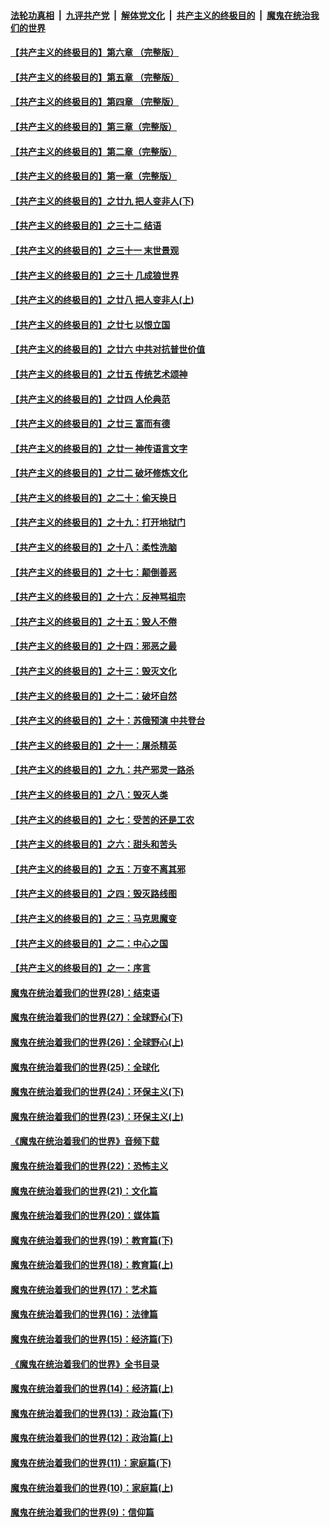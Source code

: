 ####  [法轮功真相](../../../../basic/blob/master/README.md?t=10051226) &nbsp;|&nbsp; [九评共产党](../../../../9ping.md/blob/master/README.md?t=10051226) &nbsp;|&nbsp; [解体党文化](../../../../jtdwh.md/blob/master/README.md?t=10051226)  &nbsp;|&nbsp; [共产主义的终极目的](../../../../gczydzjmd.md/blob/master/README.md?t=10051226) &nbsp;|&nbsp; [魔鬼在统治我们的世界](../../../../mgztzwmdsj.md/blob/master/README.md?t=10051226) 

#### [【共产主义的终极目的】第六章 （完整版）](../pages/nsc422/n11428913.md?t=10051226) 

#### [【共产主义的终极目的】第五章 （完整版）](../pages/nsc422/n11428912.md?t=10051226) 

#### [【共产主义的终极目的】第四章 （完整版）](../pages/nsc422/n11428907.md?t=10051226) 

#### [【共产主义的终极目的】第三章（完整版）](../pages/nsc422/n11428848.md?t=10051226) 

#### [【共产主义的终极目的】第二章（完整版）](../pages/nsc422/n11428831.md?t=10051226) 

#### [【共产主义的终极目的】第一章（完整版）](../pages/nsc422/n11417651.md?t=10051226) 

#### [【共产主义的终极目的】之廿九 把人变非人(下)](../pages/nsc422/n11344140.md?t=10051226) 

#### [【共产主义的终极目的】之三十二 结语](../pages/nsc422/n11360535.md?t=10051226) 

#### [【共产主义的终极目的】之三十一 末世景观](../pages/nsc422/n11351129.md?t=10051226) 

#### [【共产主义的终极目的】之三十 几成狼世界](../pages/nsc422/n11348280.md?t=10051226) 

#### [【共产主义的终极目的】之廿八 把人变非人(上)](../pages/nsc422/n11340492.md?t=10051226) 

#### [【共产主义的终极目的】之廿七 以恨立国](../pages/nsc422/n11336944.md?t=10051226) 

#### [【共产主义的终极目的】之廿六 中共对抗普世价值](../pages/nsc422/n11324785.md?t=10051226) 

#### [【共产主义的终极目的】之廿五 传统艺术颂神](../pages/nsc422/n11296396.md?t=10051226) 

#### [【共产主义的终极目的】之廿四 人伦典范](../pages/nsc422/n11296397.md?t=10051226) 

#### [【共产主义的终极目的】之廿三 富而有德](../pages/nsc422/n11283598.md?t=10051226) 

#### [【共产主义的终极目的】之廿一 神传语言文字](../pages/nsc422/n11263265.md?t=10051226) 

#### [【共产主义的终极目的】之廿二 破坏修炼文化](../pages/nsc422/n11245728.md?t=10051226) 

#### [【共产主义的终极目的】之二十：偷天换日](../pages/nsc422/n11238846.md?t=10051226) 

#### [【共产主义的终极目的】之十九：打开地狱门](../pages/nsc422/n11206376.md?t=10051226) 

#### [【共产主义的终极目的】之十八：柔性洗脑](../pages/nsc422/n11199994.md?t=10051226) 

#### [【共产主义的终极目的】之十七：颠倒善恶](../pages/nsc422/n11179782.md?t=10051226) 

#### [【共产主义的终极目的】之十六：反神骂祖宗](../pages/nsc422/n11166798.md?t=10051226) 

#### [【共产主义的终极目的】之十五：毁人不倦](../pages/nsc422/n11166792.md?t=10051226) 

#### [【共产主义的终极目的】之十四：邪恶之最](../pages/nsc422/n11150249.md?t=10051226) 

#### [【共产主义的终极目的】之十三：毁灭文化](../pages/nsc422/n11135227.md?t=10051226) 

#### [【共产主义的终极目的】之十二：破坏自然](../pages/nsc422/n11135214.md?t=10051226) 

#### [【共产主义的终极目的】之十：苏俄预演 中共登台](../pages/nsc422/n11118424.md?t=10051226) 

#### [【共产主义的终极目的】之十一：屠杀精英](../pages/nsc422/n11118442.md?t=10051226) 

#### [【共产主义的终极目的】之九：共产邪灵一路杀](../pages/nsc422/n11114139.md?t=10051226) 

#### [【共产主义的终极目的】之八：毁灭人类](../pages/nsc422/n11108503.md?t=10051226) 

#### [【共产主义的终极目的】之七：受苦的还是工农](../pages/nsc422/n11101809.md?t=10051226) 

#### [【共产主义的终极目的】之六：甜头和苦头](../pages/nsc422/n11096971.md?t=10051226) 

#### [【共产主义的终极目的】之五：万变不离其邪](../pages/nsc422/n11091285.md?t=10051226) 

#### [【共产主义的终极目的】之四：毁灭路线图](../pages/nsc422/n11086284.md?t=10051226) 

#### [【共产主义的终极目的】之三：马克思魔变](../pages/nsc422/n11061941.md?t=10051226) 

#### [【共产主义的终极目的】之二：中心之国](../pages/nsc422/n11047728.md?t=10051226) 

#### [【共产主义的终极目的】之一：序言](../pages/nsc422/n11086077.md?t=10051226) 

#### [魔鬼在统治着我们的世界(28)：结束语](../pages/nsc422/n10936246.md?t=10051226) 

#### [魔鬼在统治着我们的世界(27)：全球野心(下)](../pages/nsc422/n10928319.md?t=10051226) 

#### [魔鬼在统治着我们的世界(26)：全球野心(上)](../pages/nsc422/n10900318.md?t=10051226) 

#### [魔鬼在统治着我们的世界(25)：全球化](../pages/nsc422/n10788205.md?t=10051226) 

#### [魔鬼在统治着我们的世界(24)：环保主义(下)](../pages/nsc422/n10695307.md?t=10051226) 

#### [魔鬼在统治着我们的世界(23)：环保主义(上)](../pages/nsc422/n10688613.md?t=10051226) 

#### [《魔鬼在统治着我们的世界》音频下载](../pages/nsc422/n10635553.md?t=10051226) 

#### [魔鬼在统治着我们的世界(22)：恐怖主义](../pages/nsc422/n10614727.md?t=10051226) 

#### [魔鬼在统治着我们的世界(21)：文化篇](../pages/nsc422/n10597706.md?t=10051226) 

#### [魔鬼在统治着我们的世界(20)：媒体篇](../pages/nsc422/n10586579.md?t=10051226) 

#### [魔鬼在统治着我们的世界(19)：教育篇(下)](../pages/nsc422/n10564808.md?t=10051226) 

#### [魔鬼在统治着我们的世界(18)：教育篇(上)](../pages/nsc422/n10526970.md?t=10051226) 

#### [魔鬼在统治着我们的世界(17)：艺术篇](../pages/nsc422/n10499093.md?t=10051226) 

#### [魔鬼在统治着我们的世界(16)：法律篇](../pages/nsc422/n10485969.md?t=10051226) 

#### [魔鬼在统治着我们的世界(15)：经济篇(下)](../pages/nsc422/n10469975.md?t=10051226) 

#### [《魔鬼在统治着我们的世界》全书目录](../pages/nsc422/n10464261.md?t=10051226) 

#### [魔鬼在统治着我们的世界(14)：经济篇(上)](../pages/nsc422/n10457370.md?t=10051226) 

#### [魔鬼在统治着我们的世界(13)：政治篇(下)](../pages/nsc422/n10448270.md?t=10051226) 

#### [魔鬼在统治着我们的世界(12)：政治篇(上)](../pages/nsc422/n10444576.md?t=10051226) 

#### [魔鬼在统治着我们的世界(11)：家庭篇(下)](../pages/nsc422/n10440961.md?t=10051226) 

#### [魔鬼在统治着我们的世界(10)：家庭篇(上)](../pages/nsc422/n10435448.md?t=10051226) 

#### [魔鬼在统治着我们的世界(9)：信仰篇](../pages/nsc422/n10432159.md?t=10051226) 

